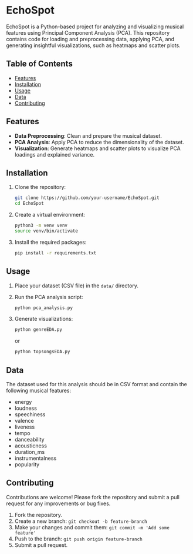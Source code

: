 # EchoSpot

EchoSpot is a Python-based project for analyzing and visualizing musical features using Principal Component Analysis (PCA). This repository contains code for loading and preprocessing data, applying PCA, and generating insightful visualizations, such as heatmaps and scatter plots.

## Table of Contents

- [Features](#features)
- [Installation](#installation)
- [Usage](#usage)
- [Data](#data)
- [Contributing](#contributing)

## Features

- **Data Preprocessing**: Clean and prepare the musical dataset.
- **PCA Analysis**: Apply PCA to reduce the dimensionality of the dataset.
- **Visualization**: Generate heatmaps and scatter plots to visualize PCA loadings and explained variance.

## Installation

1. Clone the repository:
    ```bash
    git clone https://github.com/your-username/EchoSpot.git
    cd EchoSpot
    ```

2. Create a virtual environment:
    ```bash
    python3 -m venv venv
    source venv/bin/activate
    ```

3. Install the required packages:
    ```bash
    pip install -r requirements.txt
    ```

## Usage

1. Place your dataset (CSV file) in the `data/` directory.

2. Run the PCA analysis script:
    ```bash
    python pca_analysis.py
    ```

3. Generate visualizations:
    ```bash
    python genreEDA.py
    ```

    or

    ```bash
    python topsongsEDA.py
    ```

## Data

The dataset used for this analysis should be in CSV format and contain the following musical features:

- energy
- loudness
- speechiness
- valence
- liveness
- tempo
- danceability
- acousticness
- duration_ms
- instrumentalness
- popularity

## Contributing

Contributions are welcome! Please fork the repository and submit a pull request for any improvements or bug fixes.

1. Fork the repository.
2. Create a new branch: `git checkout -b feature-branch`
3. Make your changes and commit them: `git commit -m 'Add some feature'`
4. Push to the branch: `git push origin feature-branch`
5. Submit a pull request.
   

